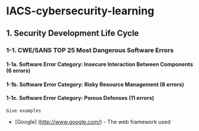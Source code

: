 # IACS-cybersecurity-learning
## 1. Security Development Life Cycle
### 1-1. CWE/SANS TOP 25 Most Dangerous Software Errors
####  1-1a. Software Error Category: Insecure Interaction Between Components (6 errors) 
####  1-1b. Software Error Category: Risky Resource Management (8 errors)
####  1-1c. Software Error Category: Porous Defenses (11 errors)

```
Give examples
```

* [Google] (http://www.google.com/) - The web framework used
 
